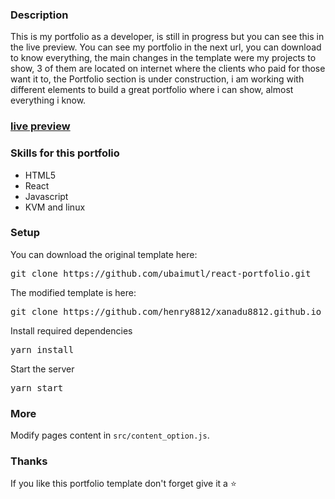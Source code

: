 ### Description

This is my portfolio as a developer, is still in progress but you can see this in the live preview.
You can see my portfolio in the next url, you can download to know everything, the main changes in the template were my projects to show, 3 of them are located on internet where the clients who paid for those want it to, the Portfolio section is under construction, i am working with different elements to build a great portfolio where i can show, almost everything i know.

### [live preview](https://9889-201-185-17-145.ngrok-free.app/)

### Skills for this portfolio

- HTML5
- React
- Javascript
- KVM and linux


### Setup

You can download the original template here:

<pre>git clone https://github.com/ubaimutl/react-portfolio.git</pre>

The modified template is here:

<pre>git clone https://github.com/henry8812/xanadu8812.github.io</pre>

 
Install required dependencies

<pre>yarn install</pre>


Start the server

<pre>yarn start</pre>

### More

Modify pages content in  `src/content_option.js`.

### Thanks

If you like this portfolio template don't forget give it a ⭐ 
